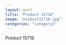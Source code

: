 ```yaml
---
layout: post
title: "Product 15718"
image: "product15718.jpg"
categories: "category1"
---
```

Product 15718
